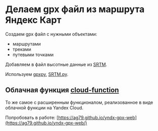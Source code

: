 # Делаем gpx файл из маршрута Яндекс Карт

Создаем gpx файл с нужными объектами:

- маршрутами
- треками
- путевыми точками

Добавляем в файл высотные данные из [SRTM](http://www2.jpl.nasa.gov/srtm/).

Используем [gpxpy](https://github.com/tkrajina/gpxpy), [SRTM.py](https://github.com/tkrajina/srtm.py).

## Облачная функция [cloud-function](./cloud-function)

То же самое с расширенным функционалом, реализованное в виде облачной функции на Yandex Cloud.

Попробовать в работе: [https://ag79.github.io/yndx-gpx-web](https://ag79.github.io/yndx-gpx-web/)
